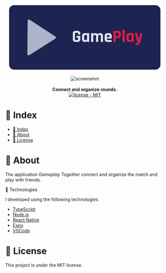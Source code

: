 <div align="center">
  <img alt="Gameplay" title="Gameplay Together." src=".github/logo.svg">
  <br>
  <br>
  <img alt="screenshot" src=".github/screenshot.png">
  <br>
  <br>
  <b>Connect and organize rounds.</b>  
  <br>
  <a href="./license.md">
    <img
      src="https://img.shields.io/github/license/lenivene/app-gameplay-together?style=flat-square&color=%235965E0"
      alt="license - MIT"
    />
  </a>
  <br>
</div>

# 📔 Index

- [📔 Index](#-index)
- [📖 About](#-about)
- [📝 License](#-license)

# 📖 About

The application _Gameplay Together_ connect and organize the match and play with friends.

🚀 Technologies

I developed using the following technologies

- [TypeScript](https://www.typescriptlang.org/)
- [Node.js](https://nodejs.org/en/)
- [React Native](https://reactnative.dev/)
- [Expo](https://expo.io/)
- [VSCode](https://code.visualstudio.com/)

# 📝 License

This project is under the MIT license.
